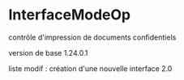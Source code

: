 # InterfaceModeOp
contrôle d'impression de documents confidentiels

version de base 1.24.0.1

liste modif :
création d'une nouvelle interface 2.0


